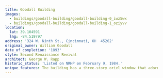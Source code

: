 ```yaml
---
title: Goodall Building
images:
  - buildings/goodall-building/goodall-building-0_iwz5wx
  - buildings/goodall-building/goodall-building-1_oziyvv
location:
  lat: 39.104591
  lng: -84.519797
address: '324 W. Ninth St., Cincinnati, OH  45202'
original_owner: William Goodall
date_of_completion: '1893'
style: Second Renaissance Revival
architect: George W. Rapp
historic_status: 'Listed on NRHP on February 9, 1984.'
unique_features: The building has a three-story oriel window that adorns its southwest corner.
---
```


